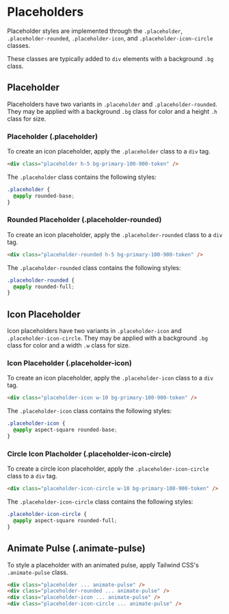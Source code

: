 # Placeholders

Placeholder styles are implemented through the `.placeholder`, `.placeholder-rounded`, `.placeholder-icon`, and `.placeholder-icon-circle` classes.

These classes are typically added to `div` elements with a background `.bg` class.

## Placeholder

Placeholders have two variants in `.placeholder` and `.placeholder-rounded`. They may be applied with a background `.bg` class for color and a height `.h` class for size.

### Placeholder (.placeholder)

To create an icon placeholder, apply the `.placeholder` class to a `div` tag.

```html
<div class="placeholder h-5 bg-primary-100-900-token" />
```

The `.placeholder` class contains the following styles:

```css
.placeholder {
  @apply rounded-base;
}
```

### Rounded Placeholder (.placeholder-rounded)

To create an icon placeholder, apply the `.placeholder-rounded` class to a `div` tag.

```html
<div class="placeholder-rounded h-5 bg-primary-100-900-token" />
```

The `.placeholder-rounded` class contains the following styles:

```css
.placeholder-rounded {
  @apply rounded-full;
}
```

## Icon Placeholder

Icon placeholders have two variants in `.placeholder-icon` and `.placeholder-icon-circle`. They may be applied with a background `.bg` class for color and a width `.w` class for size.

### Icon Placeholder (.placeholder-icon)

To create an icon placeholder, apply the `.placeholder-icon` class to a `div` tag.

```html
<div class="placeholder-icon w-10 bg-primary-100-900-token" />
```

The `.placeholder-icon` class contains the following styles:

```css
.placeholder-icon {
  @apply aspect-square rounded-base;
}
```

### Circle Icon Placholder (.placeholder-icon-circle)

To create a circle icon placeholder, apply the `.placeholder-icon-circle` class to a `div` tag.

```html
<div class="placeholder-icon-circle w-10 bg-primary-100-900-token" />
```

The `.placeholder-icon-circle` class contains the following styles:

```css
.placeholder-icon-circle {
  @apply aspect-square rounded-full;
}
```

## Animate Pulse (.animate-pulse)

To style a placeholder with an animated pulse, apply Tailwind CSS's `.animate-pulse` class.

```html
<div class="placeholder ... animate-pulse" />
<div class="placeholder-rounded ... animate-pulse" />
<div class="placeholder-icon ... animate-pulse" />
<div class="placeholder-icon-circle ... animate-pulse" />
```
